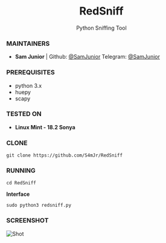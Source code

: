 
<h1 align="center">RedSniff</h1>
<p align="center">
  Python Sniffing Tool 
</p>

### MAINTAINERS
* **Sam Junior** |
Github: <a href="https://github.com/samjunior416">@SamJunior</a>
Telegram: <a href="https://t.me/un00mz">@SamJunior</a>

### PREREQUISITES

* python 3.x
* huepy
* scapy 

### TESTED ON
* **Linux Mint - 18.2 Sonya**

### CLONE
```
git clone https://github.com/S4mJr/RedSniff
```

### RUNNING
```
cd RedSniff
```
**Interface**

```
sudo python3 redsniff.py
```

### SCREENSHOT
![Shot](https://github.com/ReverseTeamOrg/RedSniff/blob/master/sc.png)
